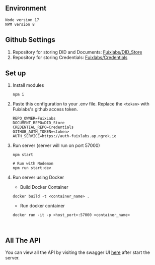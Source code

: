 ## Environment

```
Node version 17
NPM version 8
```

## Github Settings

1. Repository for storing DID and Documents: [Fuixlabs/DID_Store](https://github.com/FuixLabs/DID_Store)
1. Repository for storing Credentials: [Fuixlabs/Credentials](https://github.com/FuixLabs/Credentials)

## Set up

1. Install modules

    ```
    npm i
    ```

1. Paste this configuration to your .env file. Replace the `<token>` with Fuixlabs's github access token.

    ```
    REPO_OWNER=FuixLabs
    DOCUMENT_REPO=DID_Store
    CREDENTIAL_REPO=Credentials
    GITHUB_AUTH_TOKEN=<token>
    AUTH_SERVICE=https://auth-fuixlabs.ap.ngrok.io
    ```

1. Run server (server will run on port 57000)

    ```
    npm start

    # Run with Nodemon
    npm run start:dev
    ```

1. Run server using Docker

    - Build Docker Container

    ```
    docker build -t <container_name> .
    ```

    - Run docker container

    ```
    docker run -it -p <host_port>:57000 <container_name>
    ```

<br />

## All The API

You can view all the API by visiting the swagger UI [here](http://localhost:57000/api-docs/#/) after start the server.
